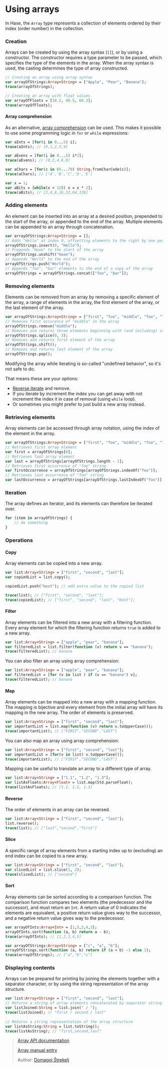 [tags]: / "array, collections, data-structures"

# Using arrays

In Haxe, the `Array` type represents a collection of elements ordered by their index (order number) in the collection.

### Creation

Arrays can be created by using the array syntax (`[]`), or by using a constructor. The constructor requires a type parameter to be passed, which specifies the type of the elements in the array. When the array syntax is used, the casting determines the type of array constructed.

```haxe
// Creating an array using array syntax
var arrayOfStrings:Array<String> = ["Apple", "Pear", "Banana"];
trace(arrayOfStrings);

// Creating an array with float values
var arrayOfFloats = [10.2, 40.5, 60.3];
trace(arrayOfFloats);
```

#### Array comprehension

As an alternative, [array comprehension](https://haxe.org/manual/lf-array-comprehension.html) can be used. This makes it possible to use some programming logic in `for` or `while` expressions:

```haxe
var aInts = [for(i in 0...5) i];
trace(aInts); // [0,1,2,3,4]

var aEvens = [for(i in 0...5) i*2];
trace(aEvens); // [0,2,4,6,8]

var aChars = [for(c in 65...70) String.fromCharCode(c)];
trace(aChars); // ['A','B','C','D','E']         

var x = 1;
var aBits = [while(x < 128) x = x * 2];
trace(aBits); // [2,4,8,16,32,64,128]
```

### Adding elements

An element can be inserted into an array at a desired position, prepended to the start of the array, or appended to the end of the array. Multiple elements can be appended to an array through concatenation.

```haxe
var arrayOfStrings:Array<String> = [];
// Adds "Hello" at index 0, offsetting elements to the right by one position
arrayOfStrings.insert(0, "Hello");
// Prepends "Haxe" to the start of the array
arrayOfStrings.unshift("Haxe");
// Appends "World" to the end of the array 
arrayOfStrings.push("World");
// Appends "foo", "bar" elements to the end of a copy of the array
arrayOfStrings = arrayOfStrings.concat(["foo", "bar"]);
```

### Removing elements

Elements can be removed from an array by removing a specific element of the array, a range of elements in the array, the first element of the array, or the last element of the array.

```haxe
var arrayOfStrings:Array<String> = ["first", "foo", "middle", "foo", "last"];
// Removes first occurence of "middle" in the array
arrayOfStrings.remove("middle");
// Removes and returns three elements beginning with (and including) index 0
arrayOfStrings.splice(0, 3);
// Removes and returns first element of the array
arrayOfStrings.shift();
// Removes and returns last element of the array
arrayOfStrings.pop();
```

Modifying the array while iterating is so-called "undefined behavior", so it's not safe to do.

That means these are your options:

* [Reverse iterate](https://code.haxe.org/category/data-structures/reverse-iterator.html) and remove.
* If you iterate by increment the index you can get away with not increment the index it in case of removal (using `while` loop).
* Or sometimes you might prefer to just build a new array instead.

### Retrieving elements

Array elements can be accessed through array notation, using the index of the element in the array.

```haxe
var arrayOfStrings:Array<String> = ["first", "foo", "middle", "foo", "last"];
// Retrieves first array element
var first = arrayOfStrings[0];
// Retrieves last array element
var last = arrayOfStrings[arrayOfStrings.length - 1];
// Retrieves first occurrence of "foo" string
var firstOccurrence = arrayOfStrings[arrayOfStrings.indexOf("foo")];
// Retrieves last occurrence of "foo" string
var lastOccurrence = arrayOfStrings[arrayOfStrings.lastIndexOf("foo")];
```

### Iteration

The array defines an iterator, and its elements can therefore be iterated over.

```haxe
for (item in arrayOfStrings) {
    // do something
}
```

### Operations

#### Copy

Array elements can be copied into a new array.

```haxe
var list:Array<String> = ["first", "second", "last"];
var copiedList = list.copy();

copiedList.push("best"); // add extra value to the copied list

trace(list); // ["first", "second", "last"];
trace(copiedList); // ["first", "second", "last", "best"];
```

#### Filter

Array elements can be filtered into a new array with a filtering function. Every array element for which the filtering function returns `true` is added to a new array.

```haxe
var list:Array<String> = ["apple", "pear", "banana"];
var filteredList = list.filter(function (v) return v == "banana");
trace(filteredList); // banana
```
You can also filter an array using array comprehension:

```haxe
var list:Array<String> = ["apple", "pear", "banana"];
var filteredList = [for (v in list ) if (v == "banana") v];
trace(filteredList); // banana
```

#### Map

Array elements can be mapped into a new array with a mapping function. The mapping is bijective and every element from the initial array will have its mapping in the new array. The order of elements is preserved.

```haxe
var list:Array<String> = ["first", "second", "last"];
var importantList = list.map(function (v) return v.toUpperCase());
trace(importantList); // ["FIRST","SECOND","LAST"]
```

You can also map an array using array comprehension:

```haxe
var list:Array<String> = ["first", "second", "last"];
var importantList = [for(v in list) v.toUpperCase()];
trace(importantList); // ["FIRST","SECOND","LAST"]
```

Mapping can be useful to translate an array to a different type of array.

```haxe
var list:Array<String> = ["1.1", "1.2", "1.3"];
var listAsFloats:Array<Float> = list.map(Std.parseFloat);
trace(listAsFloats); // [1.1, 1.2, 1.3]
```

#### Reverse

The order of elements in an array can be reversed.

```haxe
var list:Array<String> = ["first", "second", "last"];
list.reverse();
trace(list); // ["last","second","first"]
```

#### Slice

A specific range of array elements from a starting index up to (excluding) an end index can be copied to a new array.

```haxe
var list:Array<String> = ["first", "second", "last"];
var slicedList = list.slice(1, 2);
trace(slicedList); // ["second"]
``` 

#### Sort

Array elements can be sorted according to a comparison function. The comparison function compares two elements (the predecessor and the successor), and must return an `Int`. A return value of 0 indicates the elements are equivalent, a positive return value gives way to the successor, and a negative return value gives way to the predecessor.

```haxe
var arrayOfInts:Array<Int> = [1,5,2,4,3];
arrayOfInts.sort(function (a, b) return a - b);
trace(arrayOfInts); // [1,2,3,4,5]
```
```haxe
var arrayOfStrings:Array<String> = ["c", "a", "b"];
arrayOfStrings.sort(function (a, b) return if (a < b) -1 else 1);
trace(arrayOfStrings); // ["a","b","c"]
```

### Displaying contents

Arrays can be prepared for printing by joining the elements together with a separator character, or by using the string representation of the array structure.

```haxe
var list:Array<String> = ["first", "second", "last"];
// Returns a string of array elements concatenated by separator string
var listJoined:String = list.join(" / ");
trace(listJoined); // "first / second / last"
    
// Returns a string representation of the array structure
var listAsString:String = list.toString();
trace(listAsString); // "first,second,last"
```

> [Array API documentation](http://api.haxe.org/Array.html)
> 
> [Array manual entry](http://haxe.org/manual/std-Array.html)
>
> Author: [Domagoj Štrekelj](https://github.com/dstrekelj)

